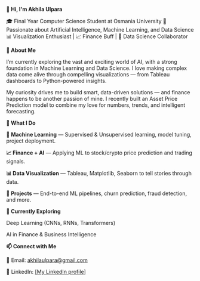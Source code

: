 **👋 Hi, I'm Akhila Ulpara**

<!--
**Akhilaulpara/AkhilaUlpara** is a ✨ _special_ ✨ repository because its `README.md` (this file) appears on your GitHub profile.

Here are some ideas to get you started:

- 🔭 I’m currently working on ...
- 🌱 I’m currently learning ...
- 👯 I’m looking to collaborate on ...
- 🤔 I’m looking for help with ...
- 💬 Ask me about ...
- 📫 How to reach me: ...
- 😄 Pronouns: ...
- ⚡ Fun fact: ...
-->
🎓 Final Year Computer Science Student at Osmania University
🧠 Passionate about Artificial Intelligence, Machine Learning, and Data Science
📊 Visualization Enthusiast | 📈 Finance Buff | 🤝 Data Science Collaborator

**🚀 About Me**

I’m currently exploring the vast and exciting world of AI, with a strong foundation in Machine Learning and Data Science. I love making complex data come alive through compelling visualizations — from Tableau dashboards to Python-powered insights.

My curiosity drives me to build smart, data-driven solutions — and finance happens to be another passion of mine. I recently built an Asset Price Prediction model to combine my love for numbers, trends, and intelligent forecasting.

**🔧 What I Do**

**📘 Machine Learning** — Supervised & Unsupervised learning, model tuning, project deployment.

**📈 Finance + AI** — Applying ML to stock/crypto price prediction and trading signals.

**📊 Data Visualization** — Tableau, Matplotlib, Seaborn to tell stories through data.

**🧪 Projects** — End-to-end ML pipelines, churn prediction, fraud detection, and more.


**👀 Currently Exploring**

Deep Learning (CNNs, RNNs, Transformers)

AI in Finance & Business Intelligence

**📫 Connect with Me**

📧 Email: akhilaulpara@gmail.com

💼 LinkedIn: [[My LinkedIn profile]](https://www.linkedin.com/in/akhila-ulpara-91588a336/)




